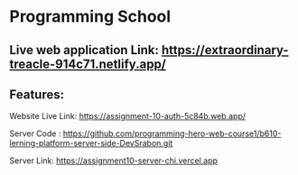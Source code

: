 # Programming School


## Live web application Link: https://extraordinary-treacle-914c71.netlify.app/



## Features:  
Website Live Link: https://assignment-10-auth-5c84b.web.app/



Server Code : https://github.com/programming-hero-web-course1/b610-lerning-platform-server-side-DevSrabon.git

Server Link: https://assignment10-server-chi.vercel.app